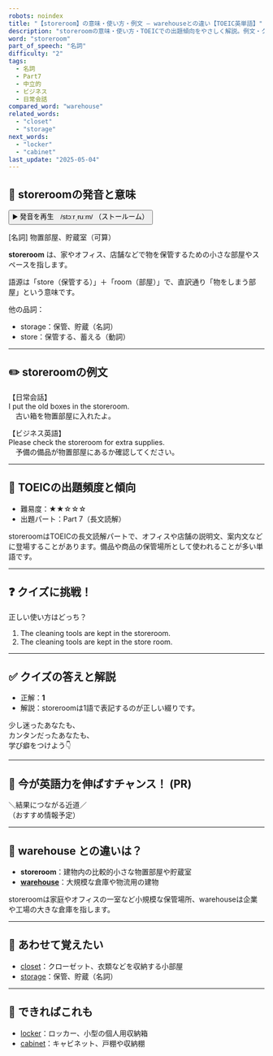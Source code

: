 ```yaml
---
robots: noindex
title: "【storeroom】の意味・使い方・例文 ― warehouseとの違い【TOEIC英単語】"
description: "storeroomの意味・使い方・TOEICでの出題傾向をやさしく解説。例文・クイズ付きでwarehouseとの違いもわかりやすく学べます。"
word: "storeroom"
part_of_speech: "名詞"
difficulty: "2"
tags:
  - 名詞
  - Part7
  - 中立的
  - ビジネス
  - 日常会話
compared_word: "warehouse"
related_words:
  - "closet"
  - "storage"
next_words:
  - "locker"
  - "cabinet"
last_update: "2025-05-04"
---
```


## 🔰 storeroomの発音と意味

<button class="play-audio" onclick="playTTS('storeroom')">
  <span class="play-audio-main">
    ▶️ 発音を再生　/stɔːrˌruːm/
  </span>
  <span class="play-audio-sub">
    （ストールーム）
  </span>
</button>

[名詞] 物置部屋、貯蔵室（可算）

**storeroom** は、家やオフィス、店舗などで物を保管するための小さな部屋やスペースを指します。

語源は「store（保管する）」＋「room（部屋）」で、直訳通り「物をしまう部屋」という意味です。

他の品詞：  
- storage：保管、貯蔵（名詞）
- store：保管する、蓄える（動詞）

---

## ✏️ storeroomの例文

【日常会話】  
I put the old boxes in the storeroom.  
　古い箱を物置部屋に入れたよ。

【ビジネス英語】  
Please check the storeroom for extra supplies.  
　予備の備品が物置部屋にあるか確認してください。

---

## 🎯 TOEICの出題頻度と傾向

- 難易度：★★☆☆☆
- 出題パート：Part 7（長文読解）

storeroomはTOEICの長文読解パートで、オフィスや店舗の説明文、案内文などに登場することがあります。備品や商品の保管場所として使われることが多い単語です。

---

## ❓ クイズに挑戦！

正しい使い方はどっち？

1. The cleaning tools are kept in the storeroom.  
2. The cleaning tools are kept in the store room.

---

## ✅ クイズの答えと解説

- 正解：**1**
- 解説：storeroomは1語で表記するのが正しい綴りです。

少し迷ったあなたも、  
カンタンだったあなたも、  
学び癖をつけよう👇️

---

## 🚀 今が英語力を伸ばすチャンス！ (PR)

<div class="info-center">
＼結果につながる近道／<br>  
（おすすめ情報予定）
</div>

---

## 🤔  warehouse との違いは？

- **storeroom**：建物内の比較的小さな物置部屋や貯蔵室
- **[warehouse](/word/warehouse/)**：大規模な倉庫や物流用の建物

storeroomは家庭やオフィスの一室など小規模な保管場所、warehouseは企業や工場の大きな倉庫を指します。

---

## 🧩 あわせて覚えたい

- [closet](/word/closet/)：クローゼット、衣類などを収納する小部屋
- [storage](/word/storage/)：保管、貯蔵（名詞）

---

## 📖 できればこれも

- [locker](/word/locker/)：ロッカー、小型の個人用収納箱
- [cabinet](/word/cabinet/)：キャビネット、戸棚や収納棚

<!-- cvid: aid28_bid32 -->
